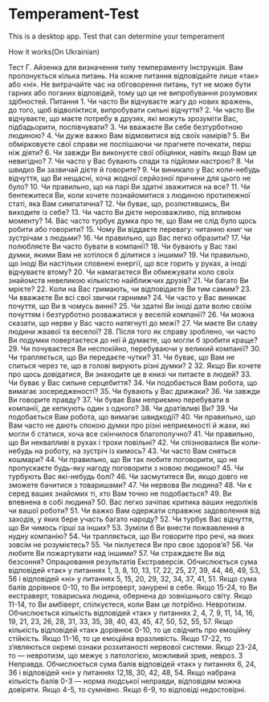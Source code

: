 # Temperament-Test
This is a desktop app. Test that can determine your temperament

How it works(On Ukrainian)

Тест Г. Айзенка для визначення типу темпераменту
Інструкція. Вам пропонується кілька питань. На кожне питання відповідайте лише «так» 
або «ні». Не витрачайте час на обговорення питань, тут не може бути гарних або поганих 
відповідей, тому що це не випробування розумових здібностей.
Питання
      1. Чи часто Ви відчуваєте жагу до нових вражень, до того, щоб відволіктися, випробувати 
      сильні відчуття?
      2. Чи часто Ви відчуваєте, що маєте потребу в друзях, які можуть зрозуміти Вас, 
      підбадьорити, поспівчувати?
      3. Чи вважаєте Ви себе безтурботною людиною?
      4. Чи дуже важко Вам відмовитися від своїх намірів?
      5. Ви обмірковуєте свої справи не поспішаючи чи прагнете почекати, перш ніж діяти?
      6. Чи завжди Ви виконуєте свої обіцянки, навіть якщо Вам це невигідно?
      7. Чи часто у Вас бувають спади та підйоми настрою?
      8. Чи швидко Ви зазвичай дієте й говорите?
      9. Чи виникало у Вас коли-небудь відчуття, що Ви нещасні, хоча жодної серйозної причини 
      для цього не було?
      10. Чи правильно, що на парі Ви здатні зважитися на все?
      11. Чи бентежитеся Ви, коли хочете познайомитися з людиною протилежної статі, яка Вам 
      симпатична?
      12. Чи буває, що, розлютившись, Ви виходите із себе?
      13. Чи часто Ви дієте нерозважливо, під впливом моменту?
      14. Вас часто турбує думка про те, що Вам не слід було щось робити або говорити?
      15. Чому Ви віддаєте перевагу: читанню книг чи зустрічам з людьми?
      16. Чи правильно, що Вас легко образити?
      17. Чи полюбляєте Ви часто бувати в компанії?
      18. Чи бувають у Вас такі думки, якими Вам не хотілося б ділитися з іншими?
      19. Чи правильно, що іноді Ви настільки сповнені енергії, що все горить у руках, а іноді 
      відчуваєте втому?
      20. Чи намагаєтеся Ви обмежувати коло своїх знайомств невеликою кількістю найближчих 
      друзів?
      21. Чи багато Ви мрієте?
      22. Коли на Вас гримають, чи відповідаєте Ви тим самим?
      23. Чи вважаєте Ви всі свої звички гарними?
      24. Чи часто у Вас виникає почуття, що Ви в чомусь винні?
      25. Чи здатні Ви іноді дати волю своїм почуттям і безтурботно розважатися у веселій 
      компанії?
      26. Чи можна сказати, що нерви у Вас часто натягнуті до межі?
      27. Чи маєте Ви славу людини жвавої та веселої?
      28. Після того як справу зроблено, чи часто Ви подумки повертаєтеся до неї й думаєте, що 
      могли б зробити краще?
      29. Чи почуваєтеся Ви неспокійно, перебуваючи у великий компанії?
      30. Чи трапляється, що Ви передаєте чутки?
      31. Чи буває, що Вам не спиться через те, що в голові вирують різні думки?
      2
      32. Якщо Ви хочете про щось довідатися, Ви знаходите це в книзі чи питаєте в людей?
      33. Чи буває у Вас сильне серцебиття?
      34. Чи подобається Вам робота, що вимагає зосередженості?
      35. Чи бувають у Вас дрижаки?
      36. Чи завжди Ви говорите правду?
      37. Чи буває Вам неприємно перебувати в компанії, де кепкують один з одного?
      38. Чи дратівливі Ви?
      39. Чи подобається Вам робота, що вимагає швидкодії?
      40. Чи правильно, що Вам часто не дають спокою думки про різні неприємності й жахи, які 
      могли б статися, хоча все скінчилося благополучно?
      41. Чи правильно, що Ви неквапливі в рухах і трохи повільні?
      42. Чи спізнювалися Ви коли-небудь на роботу, на зустріч із кимось?
      43. Чи часто Вам сняться кошмари?
      44. Чи правильно, що Ви так любите поговорити, що не пропускаєте будь-яку нагоду 
      поговорити з новою людиною?
      45. Чи турбують Вас які-небудь болі?
      46. Чи засмутитеся Ви, якщо довго не зможете бачитися з товаришами?
      47. Чи нервова Ви людина?
      48. Чи є серед ваших знайомих ті, хто Вам точно не подобається?
      49. Ви впевнена в собі людина?
      50. Вас легко зачіпає критика ваших недоліків чи вашої роботи?
      51. Чи важко Вам одержати справжнє задоволення від заходів, у яких бере участь багато 
      народу?
      52. Чи турбує Вас відчуття, що Ви чимось гірші за інших?
      53. Зуміли б Ви внести пожвавлення в нудну компанію?
      54. Чи трапляється, що Ви говорите про речі, на яких зовсім не розумієтесь?
      55. Чи піклуєтеся Ви про своє здоров’я?
      56. Чи любите Ви пожартувати над іншими?
      57. Чи страждаєте Ви від безсоння?
Опрацювання результатів
  Екстраверсія.
    Обчислюється сума відповідей «так» у питаннях 1, 3, 8, 10, 13, 17, 22, 25, 27, 39, 44, 46, 49, 
    53, 56 і відповідей «ні» у питаннях 5, 15, 20, 29, 32, 34, 37, 41, 51.
    Якщо сума балів дорівнює 0-10, то Ви інтроверт, занурені в себе.
    Якщо 15-24, то Ви екстраверт, товариська людина, обернена до зовнішнього світу.
    Якщо 11-14, то Ви амбіверт, спілкуєтеся, коли Вам це потрібно.
  Невротизм.
    Обчислюється кількість відповідей «так» у питаннях 2, 4, 7, 9, 11, 14, 16, 19, 21, 23, 26, 28, 31, 
    33, 35, 38, 40, 43, 45, 47, 50, 52, 55, 57.
    Якщо кількість відповідей «так» дорівнює 0-10, то це свідчить про емоційну стійкість.
    Якщо 11-16, то це емоційна вразливість.
    Якщо 17-22, то з’являються окремі ознаки розхитаності нервової системи.
    Якщо 23-24, то — невротизм, що межує з патологією, можливий зрив, невроз.
    3
  Неправда.
    Обчислюється сума балів відповідей «так» у питаннях 6, 24, 36 і відповідей «ні» у питаннях 
    12,18, 30, 42, 48, 54.
    Якщо набрана кількість балів 0-3 — норма людської неправди, відповідям можна довіряти.
    Якщо 4-5, то сумнівно.
    Якщо 6-9, то відповіді недостовірні.
